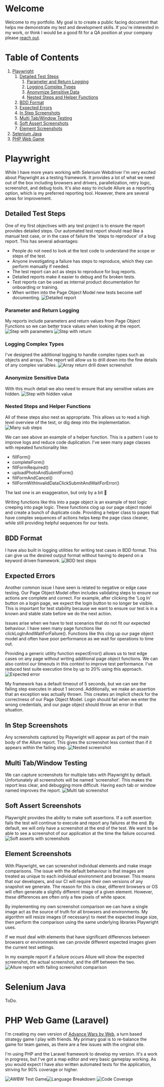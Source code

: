 # Welcome
Welcome to my portfolio. My goal is to create a public facing document that helps me demonstrate my test and development
skills. If you're interested in my work, or think I would be a good fit for a QA position at your company please [reach
out](www.linkedin.com/in/david-ryan-447a23169).

# Table of Contents
1. [Playwright](#playwright)
   1. [Detailed Test Steps](#detailed-test-steps)
      1. [Parameter and Return Logging](#parameter-and-return-logging)
      2. [Logging Complex Types](#logging-complex-types)
      3. [Anonymize Sensitive Data](#anonymize-sensitive-data)
      4. [Nested Steps and Helper Functions](#nested-steps-and-helper-functions)
   2. [BDD Format](#bdd-format)
   3. [Expected Errors](#expected-errors)
   4. [In Step Screenshots](#in-step-screenshots)
   5. [Multi Tab/Window Testing](#multi-tabwindow-testing)
   6. [Soft Assert Screenshots](#soft-assert-screenshots)
   7. [Element Screenshots](#element-screenshots)
2. [Selenium Java](#selenium-java)
3. [PHP Web Game](#php-web-game-laravel)

# Playwright
While I have more years working with Selenium Webdriver I'm very excited about Playwright as a testing framework. It
provides a lot of what we need out of the box including browsers and drivers, parallelization, retry logic, screenshot,
and debug tools. It's also easy to include Allure as a reporting option, which is my preferred reporting tool. However,
there are several areas for improvement.

## Detailed Test Steps
One of my first objectives with any test project is to ensure the report provides detailed steps. Our automated test
report should read like a manual test case, or in the case of failure the 'steps to reproduce' of a bug report. This
has several advantages:
- People do not need to look at the test code to understand the scope or steps of the test.
- Anyone investigating a failure has steps to reproduce, which they can perform manually if needed.
- The test report can act as steps to reproduce for bug reports.
- Detailed reports make it easier to debug and fix broken tests.
- Test reports can be used as internal product documentation for onboarding or training.
- When written into the Page Object Model new tests become self documenting.
![Detailed report](/resources/detailedReport.png)

### Parameter and Return Logging
My reports include parameters and return values from Page Object Functions so we can better trace values when looking
at the report.
![Step with parameters](/resources/logParameters.png "Step Parameters")
![Step with return](/resources/logReturnValues.png "Step Return")

### Logging Complex Types
I've designed the additional logging to handle complex types such as objects and arrays. The report will allow us to
drill down into the fine details of any complex variables.
![Array return drill down screenshot](/resources/returnArray.png)

### Anonymize Sensitive Data
With this much detail we also need to ensure that any sensitive values are hidden.
![Step with hidden value](/resources/hideSensitiveStrings.png "Hidden Value")

### Nested Steps and Helper Functions
All of these steps also nest as appropriate. This allows us to read a high level overview of the test, or dig deep into
the implementation.
![Many sub steps](/resources/manySubSteps.png)

We can see above an example of a helper function. This is a pattern I use to improve logs and reduce code duplication.
I've seen many page classes with repeated functionality like:
- fillForm()
- completeForm()
- fillFormRequired()
- uploadPhotoAndSubmitForm()
- fillFormAndCancel()
- fillFormWithInvalidDataClickSubmitAndWaitForError()

The last one is an exaggeration, but only by a bit 😬

Writing functions like this into a page object is an example of
test logic creeping into page logic. These functions clog up our page object model and create a bunch of duplicate code.
Providing a helper class to pages that have complex sequences of actions helps keep the page class cleaner, while still
providing helpful sequences for our tests.

## BDD Format
I have also built in logging utilities for writing test cases in BDD format. This can give us the desired output format
without having to depend on a keyword driven framework.
![BDD test steps](/resources/bddFormat.png)

## Expected Errors
Another common issue I have seen is related to negative or edge case testing. Our Page Object Model often includes
validating steps to ensure our actions are complete and correct. For example, after clicking the 'Log In' button on
a login page, we expect the login button to no longer be visible. This is important for test stability because we want
to ensure our test is in a known and stable state before we do the next action.

Issues arise when we have to test scenarios that do not fit our expected behaviour. I have seen many page functions like
clickLogInAndWaitForFailure(). Functions like this clog up our page object model and often have poor performance as we
wait for operations to time out.

Providing a generic utility function expectError() allows us to test edge cases on any page without writing additional
page object functions. We can also control our timeouts in this context to improve test performance. I've reduced test
suite execution time by up to 20% using this approach.
![Expected error](/resources/expectError.png)

My framework has a default timeout of 5 seconds, but we can see the failing step executes in about 1 second.
Additionally, we make an assertion that an exception was actually thrown. This creates an implicit check for the
correctness of our Page Object Model. Login should fail when we enter the wrong credentials, and our page object should
throw an error in that situation.

## In Step Screenshots
Any screenshots captured by Playwright will appear as part of the main body of the Allure report. This gives the
screenshot less context than if it appears within the failing step.
![Nested screenshot](/resources/nestedScreenshot.png)

## Multi Tab/Window Testing
We can capture screenshots for multiple tabs with Playwright by default. Unfortunately all screenshots will be named 
'screenshot'. This makes the report less clear, and debugging more difficult. Having each tab or window named improves
the report.
![Multi tab screenshot](/resources/multiTabScreenshot.png)

## Soft Assert Screenshots
Playwright provides the ability to make soft assertions. If a soft assertion fails the test will continue to execute and
report any failures at the end. By default, we will only have a screenshot at the end of the test. We want to be able
to see a screenshot of our application at the time the failure occurred.
![Soft asserts with screenshots](/resources/screenshotSoftExpectFailures.png)

## Element Screenshots
With Playwright, we can screenshot individual elements and make image comparisons. The issue with the default behaviour
is that images are treated as unique to each individual environment and browser. This means that our developers, and our
CI will require their own versions of any snapshot we generate. The reason for this is clear, different browsers or OS
will often generate a slightly different image of a given element. However, these differences are often only a few
pixels of white space.

By implementing my own screenshot comparison we can have a single image act as the source of truth for all browsers and
environments. My algorithm will resize images (if necessary) to meet the expected image size, then perform the
comparison using the same underlying libraries Playwright uses.

If we must deal with elements that have significant differences between browsers or environments we can provide
different expected images given the current test settings.

In my example report if a failure occurs Allure will show the expected screenshot, the actual screenshot, and the diff
between the two.
![Allure report with failing screenshot comparison](/resources/screenshotMatchExample.png)

# Selenium Java
ToDo.

# PHP Web Game (Laravel)
I'm creating my own version of [Advance Wars by Web](https://awbw.amarriner.com/), a turn based strategy game I play 
with friends. My primary goal is to re-balance the game for team games, as there are a few issues with the original
site.

I'm using PHP and the Laravel framework to develop my version. It's a work in progress, but I've got a map editor and
very basic gameplay working. As you would expect I have also written automated tests for the application, striving for
90% coverage or higher.

![AWBW Test Game](/resources/awbw/awbwTestGame.png)![Language Breakdown](/resources/awbw/awbwLanguages.png)
![Code Coverage](/resources/awbw/awbwTestCoverage.png)
